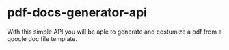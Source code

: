 # pdf-docs-generator-api
With this simple API you will be aple to generate and costumize a pdf from a google doc file template.
